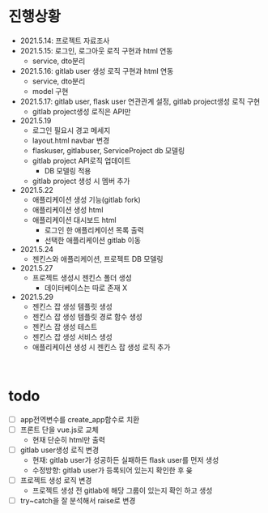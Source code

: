 # 진행상황
* 2021.5.14: 프로젝트 자료조사
* 2021.5.15: 로그인, 로그아웃 로직 구현과 html 연동
  * service, dto분리
* 2021.5.16: gitlab user 생성 로직 구현과 html 연동
  * service, dto분리
  * model 구현
* 2021.5.17: gitlab user, flask user 연관관계 설정, gitlab project생성 로직 구현
  * gitlab project생성 로직은 API만
* 2021.5.19
  * 로그인 필요시 경고 메세지 
  * layout.html navbar 변경
  * flaskuser, gitlabuser, ServiceProject db 모델링
  * gitlab project API로직 업데이트
    * DB 모델링 적용
  * gitlab project 생성 시 멤버 추가
* 2021.5.22
  * 애플리케이션 생성 기능(gitlab fork)
  * 애플리케이션 생성 html
  * 애플리케이션 대시보드 html
    * 로그인 한 애플리케이션 목록 출력
    * 선택한 애플리케이션 gitlab 이동
* 2021.5.24
  * 젠킨스와 애플리케이션, 프로젝트 DB 모델링
* 2021.5.27
  * 프로젝트 생성시 젠킨스 폴더 생성
    * 데이터베이스는 따로 존재 X
* 2021.5.29
  * 젠킨스 잡 생성 템플릿 생성
  * 젠킨스 잡 생성 템플릿 경로 함수 생성
  * 젠킨스 잡 생성 테스트
  * 젠킨스 잡 생성 서비스 생성
  * 애플리케이션 생성 시 젠킨스 잡 생성 로직 추가

<br>

# todo
* [ ] app전역변수를 create_app함수로 치환
* [ ] 프론트 단을 vue.js로 교체
  * 현재 단순히 html만 출력
* [ ] gitlab user생성 로직 변경
  * 현재: gitlab user가 성공하든 실패하든 flask user를 먼저 생성 
  * 수정방향: gitlab user가 등록되어 있는지 확인한 후 윶
* [ ] 프로젝트 생성 로직 변경
  * 프로젝트 생성 전 gitlab에 해당 그룹이 있는지 확인 하고 생성
* [ ] try~catch을 잘 분석해서 raise로 변경
